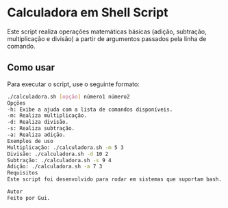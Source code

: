 # Calculadora em Shell Script

Este script realiza operações matemáticas básicas (adição, subtração, multiplicação e divisão) a partir de argumentos passados pela linha de comando.

## Como usar

Para executar o script, use o seguinte formato:

```bash
./calculadora.sh [opção] número1 número2
Opções
-h: Exibe a ajuda com a lista de comandos disponíveis.
-m: Realiza multiplicação.
-d: Realiza divisão.
-s: Realiza subtração.
-a: Realiza adição.
Exemplos de uso
Multiplicação: ./calculadora.sh -m 5 3
Divisão: ./calculadora.sh -d 10 2
Subtração: ./calculadora.sh -s 9 4
Adição: ./calculadora.sh -a 7 3
Requisitos
Este script foi desenvolvido para rodar em sistemas que suportam bash.

Autor
Feito por Gui.
